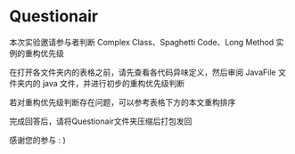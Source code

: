 # Questionair

本次实验邀请参与者判断 Complex Class、Spaghetti Code、Long Method 实例的重构优先级

在打开各文件夹内的表格之前，请先查看各代码异味定义，然后审阅 JavaFile 文件夹内的 java 文件，并进行初步的重构优先级判断

若对重构优先级判断存在问题，可以参考表格下方的本文重构排序

完成回答后，请将Questionair文件夹压缩后打包发回

感谢您的参与 : )
